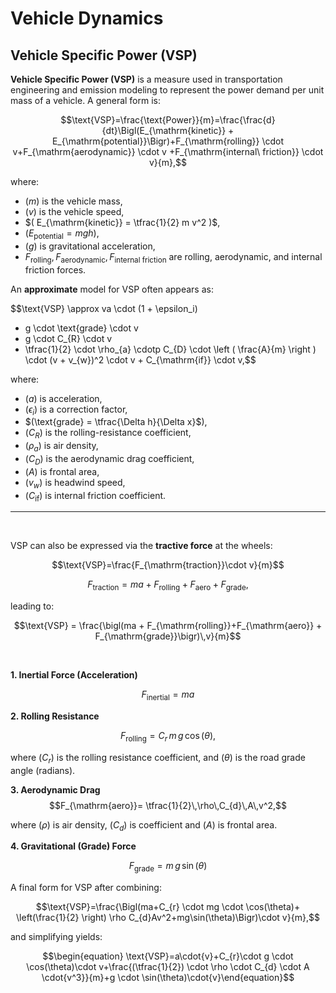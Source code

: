 # Vehicle Dynamics

## Vehicle Specific Power (VSP)

**Vehicle Specific Power (VSP)** is a measure used in transportation engineering and emission modeling to represent the power demand per unit mass of a vehicle. A general form is:

<div align="center" style="text-align: center;">

$$\text{VSP}=\frac{\text{Power}}{m}=\frac{\frac{d}{dt}\Bigl(E_{\mathrm{kinetic}} + E_{\mathrm{potential}}\Bigr)+F_{\mathrm{rolling}} \cdot v+F_{\mathrm{aerodynamic}} \cdot v +F_{\mathrm{internal\ friction}} \cdot v}{m},$$

</div>

where:
- $( m )$ is the vehicle mass,  
- $( v )$ is the vehicle speed,  
- $( E_{\mathrm{kinetic}} = \tfrac{1}{2} m v^2 )$,  
- $( E_{\mathrm{potential}} = mgh )$,  
- $( g )$ is gravitational acceleration,  
- $F_{\mathrm{rolling}}, F_{\mathrm{aerodynamic}},F_{\mathrm{internal\ friction}}$ are rolling, aerodynamic, and internal friction forces.

An **approximate** model for VSP often appears as:

$$\text{VSP} \approx
va \cdot (1 + \epsilon_i)
+ g \cdot \text{grade} \cdot v
+ g \cdot C_{R} \cdot v
+ \tfrac{1}{2} \cdot \rho_{a} \cdotp C_{D} \cdot \left ( \frac{A}{m} \right ) \cdot (v + v_{w})^2 \cdot v + C_{\mathrm{if}} \cdot v,$$

where:
- $( a )$ is acceleration,  
- $( \epsilon_i )$ is a correction factor,  
- $(\text{grade} = \tfrac{\Delta h}{\Delta x}$),  
- $(C_{R})$ is the rolling-resistance coefficient,  
- $(\rho_{a})$ is air density,  
- $(C_{D})$ is the aerodynamic drag coefficient,  
- $(A)$ is frontal area,  
- $(v_{w})$ is headwind speed,  
- $(C_{\mathrm{if}})$ is internal friction coefficient.

---

<br>

VSP can also be expressed via the **tractive force** at the wheels:

$$\text{VSP}=\frac{F_{\mathrm{traction}}\cdot v}{m}$$

$$F_{\mathrm{traction}}=ma+F_{\mathrm{rolling}}+F_{\mathrm{aero}}+F_{\mathrm{grade}},$$

leading to:

$$\text{VSP} = \frac{\bigl(ma + F_{\mathrm{rolling}}+F_{\mathrm{aero}} + F_{\mathrm{grade}}\bigr)\,v}{m}$$

<br>

**1. Inertial Force (Acceleration)**
   
   $$F_{\mathrm{inertial}} = ma$$

**2. Rolling Resistance**  
   
   $$F_{\mathrm{rolling}}=C_{r}\,m\,g\,\cos(\theta),$$
   
   where $(C_{r})$ is the rolling resistance coefficient, and $(\theta)$ is the road grade angle (radians).

**3. Aerodynamic Drag**  
   $$F_{\mathrm{aero}}= \tfrac{1}{2}\,\rho\,C_{d}\,A\,v^2,$$
   
   where $(\rho)$ is air density, $(C_{d})$ is coefficient 
   and $(A)$ is frontal area.

**4. Gravitational (Grade) Force**

   $$F_{\mathrm{grade}}=m\,g\,\sin(\theta)$$

A final form for VSP after combining:

$$\text{VSP}=\frac{\Bigl(ma+C_{r} \cdot mg \cdot \cos(\theta)+ \left(\frac{1}{2} \right) \rho C_{d}Av^2+mg\sin(\theta)\Bigr)\cdot v}{m},$$

and simplifying yields:

$$\begin{equation} \text{VSP}=a\cdot{v}+C_{r}\cdot g \cdot \cos(\theta)\cdot v+\frac{(\tfrac{1}{2}) \cdot \rho \cdot C_{d} \cdot A \cdot{v^3}}{m}+g \cdot \sin(\theta)\cdot{v}\end{equation}$$
